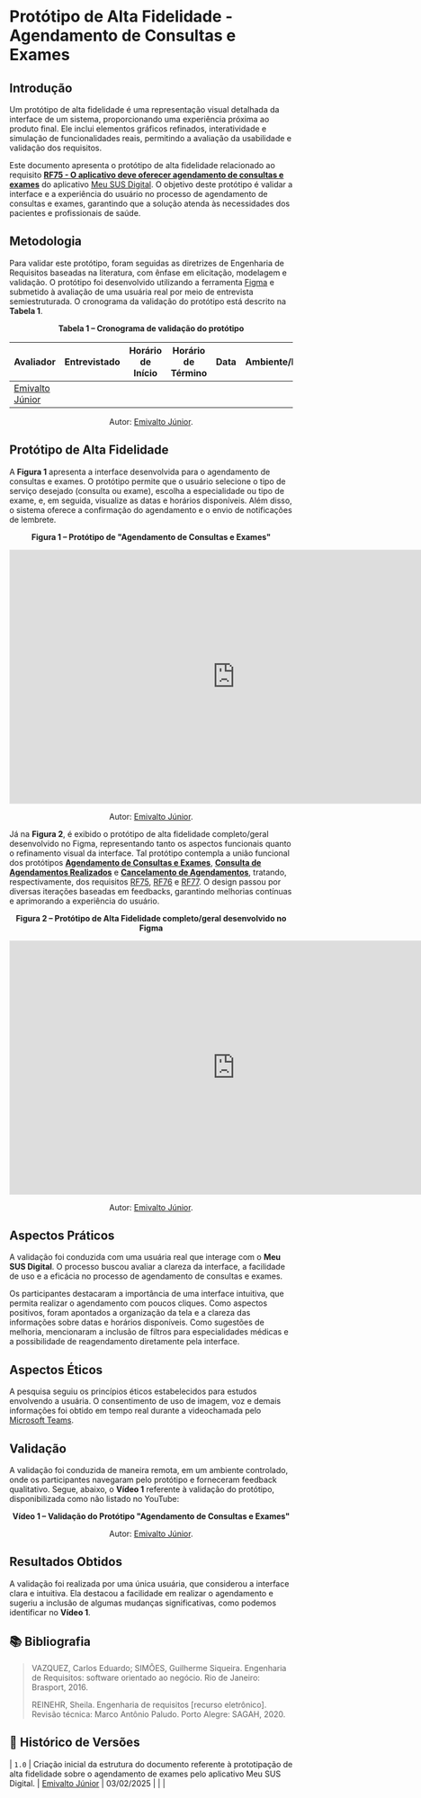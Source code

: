 
# Protótipo de Alta Fidelidade - Agendamento de Consultas e Exames

## Introdução

Um protótipo de alta fidelidade é uma representação visual detalhada da interface de um sistema, proporcionando uma experiência próxima ao produto final. Ele inclui elementos gráficos refinados, interatividade e simulação de funcionalidades reais, permitindo a avaliação da usabilidade e validação dos requisitos.

Este documento apresenta o protótipo de alta fidelidade relacionado ao requisito [**RF75 - O aplicativo deve oferecer agendamento de consultas e exames**](https://requisitos-de-software.github.io/2024.2-MeuSUSDigital/elicitacao/requisitos-elicitados/#RF75) do aplicativo [Meu SUS Digital](https://meususdigital.saude.gov.br/). O objetivo deste protótipo é validar a interface e a experiência do usuário no processo de agendamento de consultas e exames, garantindo que a solução atenda às necessidades dos pacientes e profissionais de saúde.

## Metodologia

Para validar este protótipo, foram seguidas as diretrizes de Engenharia de Requisitos baseadas na literatura, com ênfase em elicitação, modelagem e validação. O protótipo foi desenvolvido utilizando a ferramenta [Figma](https://www.figma.com) e submetido à avaliação de uma usuária real por meio de entrevista semiestruturada. O cronograma da validação do protótipo está descrito na **Tabela 1**.

<div align="center">
    <p><strong>Tabela 1 – Cronograma de validação do protótipo</strong></p>
</div>

<center>

| Avaliador | Entrevistado | Horário de Início | Horário de Término | Data | Ambiente/Local | 
| --------- | ------------ | :---------------: | :----------------: | :--: | -------------- |
| [ Emivalto Júnior ](https://github.com/EmivaltoJrr) |  |  |  |  |  |

</center>

<div align="center">
    <p>Autor: <a href="https://github.com/EmivaltoJrr">Emivalto Júnior</a>.</p>
</div>

## Protótipo de Alta Fidelidade

A **Figura 1** apresenta a interface desenvolvida para o agendamento de consultas e exames. O protótipo permite que o usuário selecione o tipo de serviço desejado (consulta ou exame), escolha a especialidade ou tipo de exame, e, em seguida, visualize as datas e horários disponíveis. Além disso, o sistema oferece a confirmação do agendamento e o envio de notificações de lembrete.

<div align="center">
    <p><strong>Figura 1 – Protótipo de "Agendamento de Consultas e Exames"</strong></p>
</div>

<center>

<iframe style="border: 1px solid rgba(0, 0, 0, 0.1);" width="800" height="450" src="https://embed.figma.com/proto/q4EKDnwJa17HsRN1v6hezz/Untitled?page-id=0%3A1&node-id=23-29&p=f&viewport=1576%2C453%2C0.15&scaling=scale-down&content-scaling=fixed&starting-point-node-id=23%3A29&embed-host=share" allowfullscreen></iframe>

</center>

<div align="center">
    <p>Autor: <a href="https://github.com/EmivaltoJrr">Emivalto Júnior</a>.</p>
</div>

Já na **Figura 2**, é exibido o protótipo de alta fidelidade completo/geral desenvolvido no Figma, representando tanto os aspectos funcionais quanto o refinamento visual da interface. Tal protótipo contempla a união funcional dos protótipos [**Agendamento de Consultas e Exames**](../validacao/prototipo-de-alta-fidelidade-rf75.md), [**Consulta de Agendamentos Realizados**](../validacao/prototipo-de-alta-fidelidade-rf75.md) e [**Cancelamento de Agendamentos**](../validacao/prototipo-de-alta-fidelidade-rf75.md), tratando, respectivamente, dos requisitos [RF75](https://requisitos-de-software.github.io/2024.2-MeuSUSDigital/elicitacao/requisitos-elicitados/#RF75), [RF76](https://requisitos-de-software.github.io/2024.2-MeuSUSDigital/elicitacao/requisitos-elicitados/#RF76) e [RF77](https://requisitos-de-software.github.io/2024.2-MeuSUSDigital/elicitacao/requisitos-elicitados/#RF77). O design passou por diversas iterações baseadas em feedbacks, garantindo melhorias contínuas e aprimorando a experiência do usuário.

<div align="center">
    <p><strong>Figura 2 – Protótipo de Alta Fidelidade completo/geral desenvolvido no Figma</strong></p>
</div>

<center>

<iframe style="border: 1px solid rgba(0, 0, 0, 0.1);" width="800" height="450" src="https://embed.figma.com/design/RKlmRKUJttdhsFiNM8j1AA/Untitled?node-id=0-1&embed-host=share" allowfullscreen></iframe>

</center>

<div align="center">
    <p>Autor: <a href="https://github.com/EmivaltoJrr">Emivalto Júnior</a>.</p>
</div>

## Aspectos Práticos

A validação foi conduzida com uma usuária real que interage com o **Meu SUS Digital**. O processo buscou avaliar a clareza da interface, a facilidade de uso e a eficácia no processo de agendamento de consultas e exames.

Os participantes destacaram a importância de uma interface intuitiva, que permita realizar o agendamento com poucos cliques. Como aspectos positivos, foram apontados a organização da tela e a clareza das informações sobre datas e horários disponíveis. Como sugestões de melhoria, mencionaram a inclusão de filtros para especialidades médicas e a possibilidade de reagendamento diretamente pela interface.

## Aspectos Éticos

A pesquisa seguiu os princípios éticos estabelecidos para estudos envolvendo a usuária. O consentimento de uso de imagem, voz e demais informações foi obtido em tempo real durante a videochamada pelo [Microsoft Teams](https://teams.microsoft.com/).

## Validação

A validação foi conduzida de maneira remota, em um ambiente controlado, onde os participantes navegaram pelo protótipo e forneceram feedback qualitativo. Segue, abaixo, o **Vídeo 1** referente à validação do protótipo, disponibilizada como não listado no YouTube:

<div align="center">
    <p><strong>Vídeo 1 – Validação do Protótipo "Agendamento de Consultas e Exames"</strong></p>
</div>

<center>



</center>

<div align="center">
    <p>Autor: <a href="https://github.com/EmivaltoJrr">Emivalto Júnior</a>.</p>
</div>

## Resultados Obtidos

A validação foi realizada por uma única usuária, que considerou a interface clara e intuitiva. Ela destacou a facilidade em realizar o agendamento e sugeriu a inclusão de algumas mudanças significativas, como podemos identificar no **Vídeo 1**.

## 📚 Bibliografia

> VAZQUEZ, Carlos Eduardo; SIMÕES, Guilherme Siqueira. Engenharia de Requisitos: software orientado ao negócio. Rio de Janeiro: Brasport, 2016.
>
> REINEHR, Sheila. Engenharia de requisitos [recurso eletrônico]. Revisão técnica: Marco Antônio Paludo. Porto Alegre: SAGAH, 2020.

## 📑 Histórico de Versões

| `1.0`  | Criação inicial da estrutura do documento referente à prototipação de alta fidelidade sobre o agendamento de exames pelo aplicativo Meu SUS Digital. | [Emivalto Júnior](https://github.com/EmivaltoJrr) | 03/02/2025 |  |  |